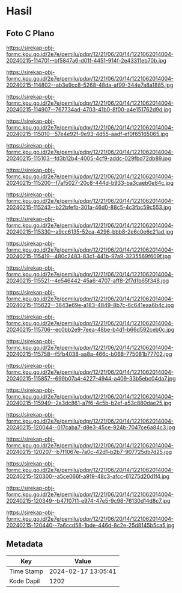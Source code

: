# Hasil

## Foto C Plano

https://sirekap-obj-formc.kpu.go.id/2e7e/pemilu/pdpr/12/21/06/20/14/1221062014004-20240215-114701--bf5847a6-d01f-4451-914f-2e43311eb70b.jpg

https://sirekap-obj-formc.kpu.go.id/2e7e/pemilu/pdpr/12/21/06/20/14/1221062014004-20240215-114802--ab3e9cc8-5268-48da-af99-344e7a8a1885.jpg

https://sirekap-obj-formc.kpu.go.id/2e7e/pemilu/pdpr/12/21/06/20/14/1221062014004-20240215-114907--767734ad-4703-41b0-8f00-a4e151762d9d.jpg

https://sirekap-obj-formc.kpu.go.id/2e7e/pemilu/pdpr/12/21/06/20/14/1221062014004-20240215-115010--57e4e92f-9e93-4d55-aadf-ef0f65165065.jpg

https://sirekap-obj-formc.kpu.go.id/2e7e/pemilu/pdpr/12/21/06/20/14/1221062014004-20240215-115103--fd3b12b4-4005-4cf9-addc-029fbd72db89.jpg

https://sirekap-obj-formc.kpu.go.id/2e7e/pemilu/pdpr/12/21/06/20/14/1221062014004-20240215-115200--f7af5027-20c8-444d-b933-ba3caeb0e84c.jpg

https://sirekap-obj-formc.kpu.go.id/2e7e/pemilu/pdpr/12/21/06/20/14/1221062014004-20240215-115243--b22bfefb-301a-46d0-88c5-4c3fbc59c553.jpg

https://sirekap-obj-formc.kpu.go.id/2e7e/pemilu/pdpr/12/21/06/20/14/1221062014004-20240215-115330--a9cc6135-52ca-4296-bbb8-2e6c0e6c21ad.jpg

https://sirekap-obj-formc.kpu.go.id/2e7e/pemilu/pdpr/12/21/06/20/14/1221062014004-20240215-115419--480c2483-83c1-441b-97a9-3235569f609f.jpg

https://sirekap-obj-formc.kpu.go.id/2e7e/pemilu/pdpr/12/21/06/20/14/1221062014004-20240215-115521--4e546442-45a6-4707-aff8-2f7d1b65f348.jpg

https://sirekap-obj-formc.kpu.go.id/2e7e/pemilu/pdpr/12/21/06/20/14/1221062014004-20240215-115622--3643e69e-a183-4849-8b7c-6c641eaa6b4c.jpg

https://sirekap-obj-formc.kpu.go.id/2e7e/pemilu/pdpr/12/21/06/20/14/1221062014004-20240215-115706--ec0bb2e9-7eea-48be-b4d1-b66d592ceb0c.jpg

https://sirekap-obj-formc.kpu.go.id/2e7e/pemilu/pdpr/12/21/06/20/14/1221062014004-20240215-115758--f5fb4038-aa8a-466c-b068-775081b77702.jpg

https://sirekap-obj-formc.kpu.go.id/2e7e/pemilu/pdpr/12/21/06/20/14/1221062014004-20240215-115857--699b07a4-4227-4944-a409-33b5ebc04da7.jpg

https://sirekap-obj-formc.kpu.go.id/2e7e/pemilu/pdpr/12/21/06/20/14/1221062014004-20240215-115949--2a3dc861-a7f6-4c5b-b2ef-a53c880dae25.jpg

https://sirekap-obj-formc.kpu.go.id/2e7e/pemilu/pdpr/12/21/06/20/14/1221062014004-20240215-120044--017caba7-d8e3-45ce-924b-7047ce6a84c3.jpg

https://sirekap-obj-formc.kpu.go.id/2e7e/pemilu/pdpr/12/21/06/20/14/1221062014004-20240215-120207--b7f1067e-7a0c-42d1-b2b7-907725db7d25.jpg

https://sirekap-obj-formc.kpu.go.id/2e7e/pemilu/pdpr/12/21/06/20/14/1221062014004-20240215-120300--a5ce066f-a919-48c3-afcc-61275d20d1f4.jpg

https://sirekap-obj-formc.kpu.go.id/2e7e/pemilu/pdpr/12/21/06/20/14/1221062014004-20240215-120349--b47f07f1-e974-47e5-9c98-76130d14d8c7.jpg

https://sirekap-obj-formc.kpu.go.id/2e7e/pemilu/pdpr/12/21/06/20/14/1221062014004-20240215-120440--7a6ccd58-1bde-446d-8c2e-25d8145b5ca5.jpg


## Metadata

| Key        | Value               |
| ---------- | ------------------- |
| Time Stamp | 2024-02-17 13:05:41 |
| Kode Dapil | 1202                |



